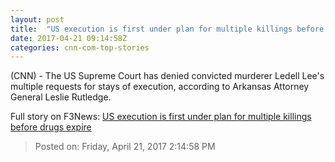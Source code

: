 ```yaml
---
layout: post
title:  "US execution is first under plan for multiple killings before drugs expire"
date: 2017-04-21 09:14:58Z
categories: cnn-com-top-stories
---
```


(CNN) - The US Supreme Court has denied convicted murderer Ledell Lee's multiple requests for stays of execution, according to Arkansas Attorney General Leslie Rutledge.


Full story on F3News: [US execution is first under plan for multiple killings before drugs expire](http://www.f3nws.com/n/txPDsH)

> Posted on: Friday, April 21, 2017 2:14:58 PM
